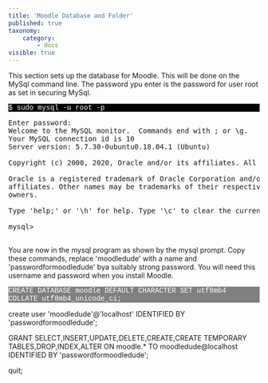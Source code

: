 ```yaml
---
title: 'Moodle Database and Folder'
published: true
taxonomy:
    category:
        - docs
visible: true
---
```


<p>This section sets up the database for Moodle. This will be done on the MySql command line. The password ypu enter is the password for user root as set in securing MySql.
</p>

    
<p style="font-family:Courier; color:white; background-color:black;">
$ sudo mysql -u root -p
</p>    
    
<pre>
Enter password: 
Welcome to the MySQL monitor.  Commands end with ; or \g.
Your MySQL connection id is 10
Server version: 5.7.30-0ubuntu0.18.04.1 (Ubuntu)

Copyright (c) 2000, 2020, Oracle and/or its affiliates. All rights reserved.

Oracle is a registered trademark of Oracle Corporation and/or its
affiliates. Other names may be trademarks of their respective
owners.

Type 'help;' or '\h' for help. Type '\c' to clear the current input statement.

mysql> 
 </pre>
 
<p>You are now in the mysql program as shown by the mysql prompt. Copy these commands, replace 'moodledude' with a name and 'passwordformoodledude' bya suitably strong password. You will need this username and password when you install Moodle.</p>


<p style="font-family:Courier; color:white; background-color:gray;">
CREATE DATABASE moodle DEFAULT CHARACTER SET utf8mb4 COLLATE utf8mb4_unicode_ci;<br>

create user 'moodledude'@'localhost' IDENTIFIED BY 'passwordformoodledude';<br>

GRANT SELECT,INSERT,UPDATE,DELETE,CREATE,CREATE TEMPORARY TABLES,DROP,INDEX,ALTER ON moodle.* TO moodledude@localhost IDENTIFIED BY 'passwordformoodledude';<br>

quit;<br>
</p>
